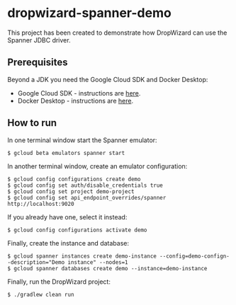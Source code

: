 # dropwizard-spanner-demo

This project has been created to demonstrate how DropWizard can use the Spanner JDBC driver. 

## Prerequisites

Beyond a JDK you need the Google Cloud SDK and Docker Desktop:
- Google Cloud SDK - instructions are [here](https://cloud.google.com/sdk/docs/install).
- Docker Desktop - instructions are [here](https://www.docker.com/products/docker-desktop).

## How to run

In one terminal window start the Spanner emulator:

```$ gcloud beta emulators spanner start```

In another terminal window, create an emulator configuration:

```
$ gcloud config configurations create demo
$ gcloud config set auth/disable_credentials true
$ gcloud config set project demo-project
$ gcloud config set api_endpoint_overrides/spanner http://localhost:9020
```
If you already have one, select it instead:

```
$ gcloud config configurations activate demo
```

Finally, create the instance and database:

```
$ gcloud spanner instances create demo-instance --config=demo-confign--description="Demo instance" --nodes=1
$ gcloud spanner databases create demo --instance=demo-instance
```

Finally, run the DropWizard project:

```
$ ./gradlew clean run
```
